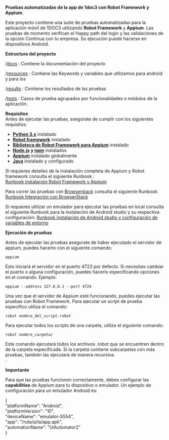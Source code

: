 **Pruebas automatizadas de la app de 1doc3 con Robot Framework y Appium.**

Este proyecto contiene una suite de pruebas automatizadas para la aplicación móvil de 1DOC3  utilizando  **Robot Framework** y  **Appium**. Las pruebas de momento verifican el Happy path del login y las validaciones de la opción Continua con tu empresa. Su ejecución puede hacerse en dispositivos Android. 

**Estructura del proyecto**

/[docs](https://github.com/1DOC3/automation-test/tree/main/docs) :  Contiene la documentación del proyecto 

/[resources](https://github.com/1DOC3/automation-test/tree/main/resources) : Contiene las Keywords y variables que utilizamos para android y para ios

/[results](https://github.com/1DOC3/automation-test/tree/main/results) : Contiene los resultados de las pruebas

/[tests](https://github.com/1DOC3/automation-test/tree/main/tests) :  Casos de prueba agrupados por funcionalidades o módulos de la aplicación.

**Requisitos**  
Antes de ejecutar las pruebas, asegúrate de cumplir con los siguientes requisitos: 

* [**Python 3.x**](https://www.python.org/downloads/)  instalado  
* [**Robot framework**](https://robotframework.org/)  instalado  
* [**Biblioteca de Robot Framework para Appium**](https://docs.robotframework.org/docs/different_libraries/appium) instalado  
* [**Node.js**](http://Node.js) **y [npm](https://nodejs.org/en/learn/getting-started/an-introduction-to-the-npm-package-manager)** instalados  
* [**Appium**](https://appium.io/docs/en/latest/quickstart/install/) instalado globalmente  
* [**Java**](https://www.java.com/es/) instalado y configurado

Si requieres detalles de la instalación completa de Appium y Robot framework consulta el siguiente Runbook :   
[Runbook instalación Robot Framework y Appium](https://github.com/1DOC3/automation-test/blob/main/docs/Runbook_Instalaci%C3%B3n_Robot_Framework_Appium.md)

Para correr las pruebas con [Browserstack](https://www.browserstack.com/) consulta el siguiente Runbook: [Runbook Integración con BrowserStack](https://github.com/1DOC3/automation-test/blob/main/docs/Runbook_%20Integraci%C3%B3n%20de%20BrowserStack%20con%20Robot%20Framework.md)

Si requieres utilizar un emulador para ejecutar las pruebas en local consulta el siguiente Runbook para la instalación de Android studio y su respectiva configuración: [Runbook instalación de Android studio y configuración de variables de entorno](https://github.com/1DOC3/automation-test/blob/main/docs/Runbook_%20Instalaci%C3%B3n%20de%20Android%20Studio%2C%20Configuraci%C3%B3n%20de%20Variables%20de%20Entorno%20y%20Creaci%C3%B3n%20de%20un%20Emulador.md)

**Ejecución de pruebas**

Antes de ejecutar las pruebas asegurate de haber ejecutado el servidor de appium, puedes hacerlo con el siguiente comando: 

`appium`

Esto iniciará el servidor en el puerto 4723 por defecto. Si necesitas cambiar el puerto o alguna configuración, puedes hacerlo especificando opciones en el comando. Ejemplo: 

`appium --address 127.0.0.1 --port 4724`

Una vez que el servidor de Appium esté funcionando, puedes ejecutar las pruebas con Robot Framework. Para ejecutar un script de prueba específico utiliza el comando: 

`robot nombre_del_script.robot`

Para ejecutar todos los scripts de una carpeta, utiliza el siguiente comando: 

`robot nombre_carpeta/`

Este comando ejecutará todos los archivos .robot que se encuentren dentro de la carpeta especificada. Si la carpeta contiene subcarpetas con más pruebas, también las ejecutará de manera recursiva.  
.

**Importante** 

Para que las pruebas funcionen correctamente, debes configurar las **capabilities** de Appium para tu dispositivo o emulador.  Un ejemplo de configuración para un emulador Android es:

{  
  "platformName": "Android",  
  "platformVersion": "10",  
  "deviceName": "emulator-5554",  
  "app": "/ruta/a/la/app.apk",  
  "automationName": "UiAutomator2"  
}
